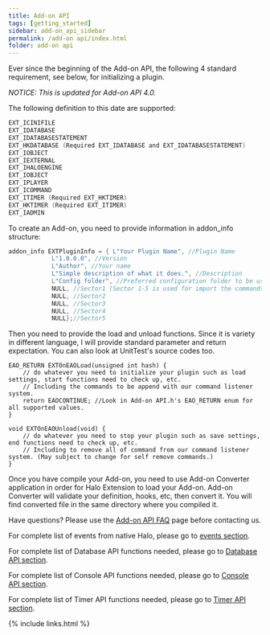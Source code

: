 ```yaml
---
title: Add-on API
tags: [getting_started]
sidebar: add-on_api_sidebar
permalink: /add-on api/index.html
folder: add-on api
---
```


Ever since the beginning of the Add-on API, the following 4 standard requirement, see below, for initializing a plugin.

*NOTICE: This is updated for Add-on API 4.0.*

The following definition to this date are supported:
```c
EXT_ICINIFILE
EXT_IDATABASE
EXT_IDATABASESTATEMENT
EXT_HKDATABASE (Required EXT_IDATABASE and EXT_IDATABASESTATEMENT)
EXT_IOBJECT
EXT_IEXTERNAL
EXT_IHALOENGINE
EXT_IOBJECT
EXT_IPLAYER
EXT_ICOMMAND
EXT_ITIMER (Required EXT_HKTIMER)
EXT_HKTIMER (Required EXT_ITIMER)
EXT_IADMIN
```
To create an Add-on, you need to provide information in addon_info structure:
```c
addon_info EXTPluginInfo = { L"Your Plugin Name", //Plugin Name
			L"1.0.0.0", //Version
			L"Author", //Your name
			L"Simple description of what it does.", //Description
			L"Config folder", //Preferred configuration folder to be used for this plugin. (For ICIniFile interface usage)
			NULL, //Sector1 (Sector 1-5 is used for import the commands level from commands.ini
			NULL, //Sector2
			NULL, //Sector3
			NULL, //Sector4
			NULL};//Sector5
```
Then you need to provide the load and unload functions. Since it is variety in different language, I will provide standard parameter and return expectation. You can also look at UnitTest's source codes too.
```
EAO_RETURN EXTOnEAOLoad(unsigned int hash) {
	// do whatever you need to initialize your plugin such as load settings, start functions need to check up, etc.
	// Including the commands to be append with our command listener system.
	return EAOCONTINUE; //Look in Add-on API.h's EAO_RETURN enum for all supported values.
}

void EXTOnEAOUnload(void) {
	// do whatever you need to stop your plugin such as save settings, end functions need to check up, etc.
	// Including to remove all of command from our command listener system. (May subject to change for self remove commands.)
}
```
Once you have compile your Add-on, you need to use Add-on Converter application in order for Halo Extension to load your Add-on. Add-on Converter will validate your definition, hooks, etc, then convert it. You will find converted file in the same directory where you compiled it.

Have questions? Please use the [Add-on API FAQ](faq.html) page before contacting us.

For complete list of events from native Halo, please go to [events section](events.html).

For complete list of Database API functions needed, please go to [Database API section](database_api.html).

For complete list of Console API functions needed, please go to [Console API section](console_api.html).

For complete list of Timer API functions needed, please go to [Timer API section](timer_api.html).

{% include links.html %}

